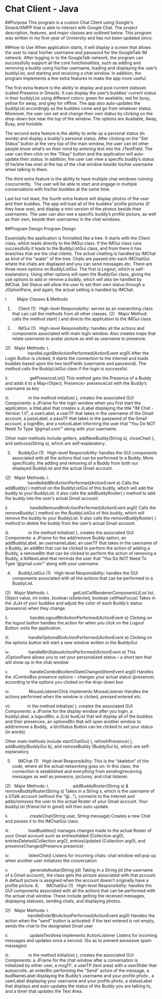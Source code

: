 # Chat Client - Java

##Purpose
This program is a custom Chat Client using Google's Smack/XMPP that is able to interact with Google Chat. The project description, features, and major classes are outlined below. This program was written in my first-year of University and has not been updated since.

##How to Use
When application starts, it will display a screen that allows the user to input his/her username and password for the GoogleTalk IM network. After logging in to the GoogleTalk network, the program can successfully support all the core functionalities, such as adding and removing a buddy using his/her username, loading and displaying the user’s buddyList, and starting and receiving a chat window. In addition, the program implements a few extra features to make the app more useful.

The first extra feature is the ability to display and post current statuses (called Presence in Smack). It can display the user’s buddies’ current status in their buddyList using different colors: green for available, red for busy, yellow for away, and grey for offline. The app also auto-updates the buddyList accordingly as the buddies come and go from whatever status. Moreover, the user can set and change their own status by clicking on the drop-down box near the top of the window. The options are Available, Away, Busy, and Invisible.

The second extra feature is the ability to write up a personal status (in words) and display a buddy's personal status. After clicking on the “Set Status” button at the very top of the main window, the user can let other people know what’s on their mind by entering text into the JTextField. The user can then click on the “Okay” button and the application will auto-update their status. In addition, the user can view a specific buddy’s status (if he/she has one) at the top of the chat window beside his/her username when talking to them.

The third extra feature is the ability to have multiple chat windows running concurrently.  The user will be able to start and engage in multiple conversations with his/her buddies at the same time.

Last but not least, the fourth extra feature will display photos of the user and their buddies. The app will load all of the buddies’ profile pictures (if they have one), and display a mini version of the photos beside their usernames. The user can also see a specific buddy’s profile picture, as well as their own, beside their usernames in the chat windows.

##Program Design
Program Design

Essentially the application is formatted like a tree. It starts with the Client class, which leads directly to the IMGui class. If the IMGui class runs successfully it leads to the BuddyListGui class, and from there it has branches that are the chat clients. The actual chatting is handled by IMChat as kind of the "water" of the tree. Chats are passed into each IMChatGui where the chats are displayed and you can send messages etc. There are three more options on BuddyListGui. The first is Logout, which is self-explanatory. Using other options will open the BuddyGui class, giving the use options to add or remove a buddy, which will also be handled by IMChat. Set Status will allow the user to set their own status through a JOptionPane, and again, the actual setting is handled by IMChat.

I.       		Major Classes & Methods
1.      Client
(1)   High-level Responsibility: serves as an overarching class that can call the methods from all other classes.
(2)   Major Method: calls the method start( ) and directs the application to the IMGui class.

2.      IMGui
(1)   High-level Responsibility: handles all the actions and components associated with main login window. Also creates maps that relate username to avatar picture as well as username to presence.

(2)   Major Methods:
i.                    handleLoginBtnActionPerformed(ActionEvent arg0)
After the Login Button is clicked, it starts the connection to the internet and loads buddies based upon the two textFields (username and password). The method calls the BuddyListGui class if the login is successful.

ii.                  getPresenceList()
This method gets the Presence of a Buddy and adds it to a Map<Object, Presence> presenceList with the Buddy’s username as key

iii.                in the method initialize( ), creates the associated GUI Components:
a JFrame for the login window when you first start the application, a titleLabel that creates a JLabel displaying the title "IM Chat - Version 1.0", a userLabel, a userTF that takes in the username of the Gmail account, a passLabel, a passTF that takes in the password of the Gmail account, a loginBtn, and a noticeLabel informing the user that "You Do NOT Need To Type ‘@gmail.com’" along with your username.

Other main methods include getters, addNewBuddy(String s), closeChat( ), and setIcons(String s), which are self-explanatory.

3.      BuddyGui
(1)   High-level Responsibility: handles the GUI components associated with all the actions that can be performed to a Buddy. More specifically, the adding and removing of a Buddy from both our displayed BuddyList and the actual Gmail account.

(2)   Major Methods:
i.                    handleAddBtnActionPerformed(ActionEvent e)
Calls the addBuddy( ) method on the BuddyListGui of this buddy, which will add the buddy to your BuddyList. It also calls the addBuddyRoster( ) method to add the buddy into the user’s actual Gmail account.

ii.                  handleRemoveBtnActionPerformed(ActionEvent arg0)
Calls the removeBuddy( ) method on the BuddyListGui of this buddy, which will remove the buddy to your BuddyList. It also calls the removeBuddyRoster( ) method to delete the buddy from the user’s actual Gmail account.

iii.                in the method initialize( ), creates the associated GUI Components:
a JFrame for the add/remove Buddy option, an addBuddyLabel, an usernameLabel, an userTF that takes in the username of a Buddy, an addBtn that can be clicked to perform the action of adding a Buddy, a removeBtn that can be clicked to perform the action of removing a Buddy, a lblNewLabel that reminds the user that "You Do NOT Need To Type ‘@gmail.com’" along with your username.

4.      BuddyListGui
(1)   High-level Responsibility: handles the GUI components associated with all the actions that can be performed to a BuddyList.

(2)   Major Methods:
i.                    getListCellRendererComponent(JList list, Object value, int index, boolean isSelected, boolean cellHasFocus)
Takes in the JList of your buddies and adjust the color of each Buddy’s status (presence) when they change.

ii.                  handleLogoutBtnActionPerformed(ActionEvent e)
Clicking on the logout button handles the action for when you click on the Logout Button: exits the application.

iii.                handleOptionsBtnActionPerformed(ActionEvent e)
Clicking on the options button will start a new window written in the BuddyGui

iv.                handleBtnStatusActionPerformed(ActionEvent e)
This JOptionPane allows you to set your personalized status – a short text that will show up in the chat window

v.                  handleComboBoxItemStateChanged(ItemEvent arg0)
Handles the JComboBox presence options – changes your actual status (presence) according to the options you clicked on the drop-down box

vi.                MouseListenerClick implements MouseListener
Handles the actions performed when the window is clicked, pressed entered etc.

vii.              in the method initialize( ), creates the associated GUI Components:
a JFrame for the display window after you login, a buddyLabel, a logoutBtn, a JList budList that will display all of the buddies and their presences, an optionsBtn that will open another window to add/remove a Buddy,  a btnStatus Button can be clicked to set your status (in words)

Other main methods include startChatGui( ), refreshPresence( ), addBuddy(BuddyGui b), and removeBuddy (BuddyGui b), which are self-explanatory.

5.      IMChat
(1)   High-level Responsibility: This is the “skeleton” of the code, where all the actual networking goes on. In this class, the connection is established and everything from sending/receiving messages as well as presence, pictures, and chat listener.

(2)   Major Methods:
i.                    addBuddyRoster(String s) & removeBuddyRoster(String s)
Takes in a String s, which is the username of a GTalk account (without the “@...”), connects to the internet and adds/removes the user to the actual Roster of your Gmail account. Your buddyList (friend list in gmail) will then auto-update.

ii.                  createChat(String user, String message)
Creates a new Chat and passes it to the IMChatGui class.

iii.                loadBuddies()
manages changes made to the actual Roster of your Gmail account such as entriesAdded (Collection<String> arg0), entriesDeleted(Collection<String> arg0), entriesUpdated (Collection<String> arg0), and presenceChanged(Presence presence)

iv.                listenChat()
Listens for incoming chats: chat window will pop up when another user initializes the conversation

v.                  generateAvatar(String jid)
Taking in a String jid (the username of a Gmail account), the class gets the picture associated with that account. A default picture is assigned when the account doesn’t originally have a profile picture.
6.      IMChatGui
(1)   High-level Responsibility: handles the GUI components associated with all the actions that can be performed with the actual chat window. These include getting the received messages, displaying statuses, sending chats, and displaying photos.

(2)   Major Methods:
i.                    handleEnterBtnActionPerformed(ActionEvent arg0)
Handles the action when the "send" button is activated: if the text entered is not empty, sends the chat to the designated Gmail user

ii.                  updateTextArea implements ActionListener
Listens for incoming messages and updates once a second. (So as to prevent excessive spam messages)

iii.                in the method initialize( ), creates the associated GUI Components:
a JFrame for the chat window after a conversation is initialized by either user, a msgTF, a userTP (text area) with a userSlider that autoscrolls, an enterBtn performing the "Send" action of the message, a budNameLabel displaying the Buddy’s username and your profile photo , a userLabel displaying your username and your profile photo, a statusLabel that displays and auto-updates the status of the Buddy you are talking to, and a timer that updates the Text Area.

